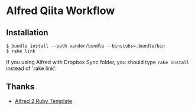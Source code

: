 # Alfred Qiita Workflow

## Installation

```
$ bundle install --path vendor/bundle --binstubs=.bundle/bin
$ rake link
```

If you using Alfred with Dropbox Sync folder, you should type `rake install` instead of 'rake link'.

## Thanks

- [Alfred 2 Ruby Template](https://github.com/zhaocai/alfred2-ruby-template)